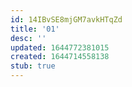 ```yaml
---
id: 14IBvSE8mjGM7avkHTqZd
title: '01'
desc: ''
updated: 1644772381015
created: 1644714558138
stub: true
---
```


